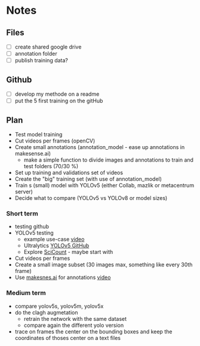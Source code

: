 # Notes

## Files
 - [ ] create shared google drive
 - [ ] annotation folder
 - [ ] publish training data?

## Github
 - [ ] develop my methode on a readme
 - [ ] put the 5 first training on the gitHub

## Plan
 - Test model training
 - Cut videos per frames (openCV)
 - Create small annotations (annotation_model - ease up annotations in makesense.ai)
   - make a simple function to divide images and annotations to train and test folders (70/30 %)
 - Set up training and validations set of videos
 - Create the "big" training set (with use of annotation_model)
 - Train s (small) model with YOLOv5 (either Collab, mazlik or metacentrum server)
 - Decide what to compare (YOLOv5 vs YOLOv8 or model sizes)

### Short term
- testing github
- YOLOv5 testing
  - example use-case [video](https://youtu.be/gDoMYuyY_qw?si=-DlDqhvWlfU2M6Ac)
  - Ultralytics [YOLOv5 GitHub](https://github.com/ultralytics/yolov5)
  - Explore [SciCount](https://github.com/martinschatz-cz/SciCount) - maybe start with
- Cut videos per frames
- Create a small image subset (30 images max, something like every 30th frame)
- Use [makesnes.ai](https://www.makesense.ai/) for annotations [video](https://www.loom.com/share/4d6ca48b639a4fd1a17ade04c73d935e?sid=16615971-76c9-4b12-9e96-19b169c64d53)


### Medium term
- compare yolov5s, yolov5m, yolov5x
- do the clagh augmetation
   - retrain the network with the same dataset
   - compare again the different yolo version
- trace on frames the center on the bounding boxes and keep the coordinates of thoses center on a text files 
